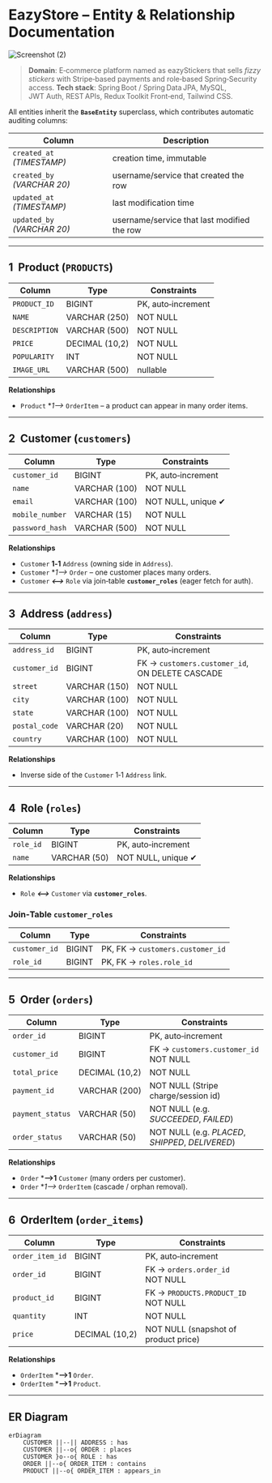 # EazyStore – Entity & Relationship Documentation

![Screenshot (2)](https://github.com/user-attachments/assets/5470e8e1-c60f-4af7-8004-912450786315)


> **Domain**: E‑commerce platform named as eazyStickers that sells *fizzy stickers* with Stripe‑based payments and role‑based Spring‑Security access.
> **Tech stack**: Spring Boot / Spring Data JPA, MySQL, JWT Auth, REST APIs, Redux Toolkit Front‑end, Tailwind CSS.

All entities inherit the **`BaseEntity`** superclass, which contributes automatic auditing columns:

| Column                      | Description                                 |
| --------------------------- | ------------------------------------------- |
| `created_at` *(TIMESTAMP)*  | creation time, immutable                    |
| `created_by` *(VARCHAR 20)* | username/service that created the row       |
| `updated_at` *(TIMESTAMP)*  | last modification time                      |
| `updated_by` *(VARCHAR 20)* | username/service that last modified the row |

---

## 1  Product (`PRODUCTS`)

| Column        | Type           | Constraints        |
| ------------- | -------------- | ------------------ |
| `PRODUCT_ID`  | BIGINT         | PK, auto‑increment |
| `NAME`        | VARCHAR (250)  | NOT NULL           |
| `DESCRIPTION` | VARCHAR (500)  | NOT NULL           |
| `PRICE`       | DECIMAL (10,2) | NOT NULL           |
| `POPULARITY`  | INT            | NOT NULL           |
| `IMAGE_URL`   | VARCHAR (500)  | nullable           |

**Relationships**

* `Product` \**1⟶* `OrderItem` – a product can appear in many order items.

---

## 2  Customer (`customers`)

| Column          | Type          | Constraints        |
| --------------- | ------------- | ------------------ |
| `customer_id`   | BIGINT        | PK, auto‑increment |
| `name`          | VARCHAR (100) | NOT NULL           |
| `email`         | VARCHAR (100) | NOT NULL, unique ✔ |
| `mobile_number` | VARCHAR (15)  | NOT NULL           |
| `password_hash` | VARCHAR (500) | NOT NULL           |

**Relationships**

* `Customer` **1‑1** `Address` (owning side in `Address`).
* `Customer` \**1⟶* `Order` – one customer places many orders.
* `Customer` ***⟷*** `Role` via join‑table **`customer_roles`** (eager fetch for auth).

---

## 3  Address (`address`)

| Column        | Type          | Constraints                                     |
| ------------- | ------------- | ----------------------------------------------- |
| `address_id`  | BIGINT        | PK, auto‑increment                              |
| `customer_id` | BIGINT        | FK → `customers.customer_id`, ON DELETE CASCADE |
| `street`      | VARCHAR (150) | NOT NULL                                        |
| `city`        | VARCHAR (100) | NOT NULL                                        |
| `state`       | VARCHAR (100) | NOT NULL                                        |
| `postal_code` | VARCHAR (20)  | NOT NULL                                        |
| `country`     | VARCHAR (100) | NOT NULL                                        |

**Relationships**

* Inverse side of the `Customer` 1‑1 `Address` link.

---

## 4  Role (`roles`)

| Column    | Type         | Constraints        |
| --------- | ------------ | ------------------ |
| `role_id` | BIGINT       | PK, auto‑increment |
| `name`    | VARCHAR (50) | NOT NULL, unique ✔ |

**Relationships**

* `Role` ***⟷*** `Customer` via **`customer_roles`**.

### Join‑Table `customer_roles`

| Column        | Type   | Constraints                      |
| ------------- | ------ | -------------------------------- |
| `customer_id` | BIGINT | PK, FK → `customers.customer_id` |
| `role_id`     | BIGINT | PK, FK → `roles.role_id`         |

---

## 5  Order (`orders`)

| Column           | Type           | Constraints                                      |
| ---------------- | -------------- | ------------------------------------------------ |
| `order_id`       | BIGINT         | PK, auto‑increment                               |
| `customer_id`    | BIGINT         | FK → `customers.customer_id` NOT NULL            |
| `total_price`    | DECIMAL (10,2) | NOT NULL                                         |
| `payment_id`     | VARCHAR (200)  | NOT NULL (Stripe charge/session id)              |
| `payment_status` | VARCHAR (50)   | NOT NULL (e.g. *SUCCEEDED*, *FAILED*)            |
| `order_status`   | VARCHAR (50)   | NOT NULL (e.g. *PLACED*, *SHIPPED*, *DELIVERED*) |

**Relationships**

* `Order` \***⟶1** `Customer` (many orders per customer).
* `Order` \**1⟶* `OrderItem` (cascade / orphan removal).

---

## 6  OrderItem (`order_items`)

| Column          | Type           | Constraints                          |
| --------------- | -------------- | ------------------------------------ |
| `order_item_id` | BIGINT         | PK, auto‑increment                   |
| `order_id`      | BIGINT         | FK → `orders.order_id` NOT NULL      |
| `product_id`    | BIGINT         | FK → `PRODUCTS.PRODUCT_ID` NOT NULL  |
| `quantity`      | INT            | NOT NULL                             |
| `price`         | DECIMAL (10,2) | NOT NULL (snapshot of product price) |

**Relationships**

* `OrderItem` \***⟶1** `Order`.
* `OrderItem` \***⟶1** `Product`.

---

## ER Diagram

```mermaid
erDiagram
    CUSTOMER ||--|| ADDRESS : has
    CUSTOMER ||--o{ ORDER : places
    CUSTOMER }o--o{ ROLE : has
    ORDER ||--o{ ORDER_ITEM : contains
    PRODUCT ||--o{ ORDER_ITEM : appears_in
```
